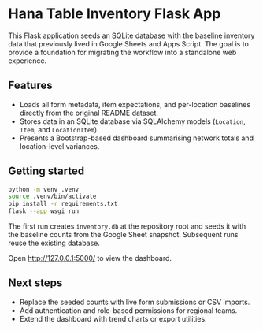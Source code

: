 # Hana Table Inventory Flask App

This Flask application seeds an SQLite database with the baseline inventory data that previously lived in Google Sheets and Apps Script. The goal is to provide a foundation for migrating the workflow into a standalone web experience.

## Features

- Loads all form metadata, item expectations, and per-location baselines directly from the original README dataset.
- Stores data in an SQLite database via SQLAlchemy models (`Location`, `Item`, and `LocationItem`).
- Presents a Bootstrap-based dashboard summarising network totals and location-level variances.

## Getting started

```bash
python -m venv .venv
source .venv/bin/activate
pip install -r requirements.txt
flask --app wsgi run
```

The first run creates `inventory.db` at the repository root and seeds it with the baseline counts from the Google Sheet snapshot. Subsequent runs reuse the existing database.

Open http://127.0.0.1:5000/ to view the dashboard.

## Next steps

- Replace the seeded counts with live form submissions or CSV imports.
- Add authentication and role-based permissions for regional teams.
- Extend the dashboard with trend charts or export utilities.
